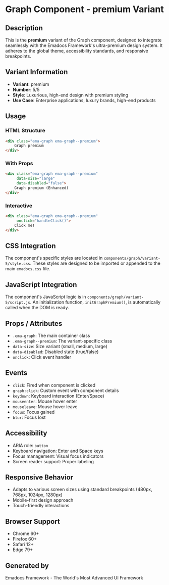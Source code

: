 # Graph Component - premium Variant

## Description
This is the **premium** variant of the Graph component, designed to integrate seamlessly with the Emadocs Framework's ultra-premium design system. It adheres to the global theme, accessibility standards, and responsive breakpoints.

## Variant Information
- **Variant**: premium
- **Number**: 5/5
- **Style**: Luxurious, high-end design with premium styling
- **Use Case**: Enterprise applications, luxury brands, high-end products

## Usage

### HTML Structure
```html
<div class="ema-graph ema-graph--premium">
    Graph premium
</div>
```

### With Props
```html
<div class="ema-graph ema-graph--premium" 
     data-size="large" 
     data-disabled="false">
    Graph premium (Enhanced)
</div>
```

### Interactive
```html
<div class="ema-graph ema-graph--premium" 
     onclick="handleClick()">
    Click me!
</div>
```

## CSS Integration
The component's specific styles are located in `components/graph/variant-5/style.css`. These styles are designed to be imported or appended to the main `emadocs.css` file.

## JavaScript Integration
The component's JavaScript logic is in `components/graph/variant-5/script.js`. An initialization function, `initGraphPremium()`, is automatically called when the DOM is ready.

## Props / Attributes
- `.ema-graph`: The main container class
- `.ema-graph--premium`: The variant-specific class
- `data-size`: Size variant (small, medium, large)
- `data-disabled`: Disabled state (true/false)
- `onclick`: Click event handler

## Events
- `click`: Fired when component is clicked
- `graph:click`: Custom event with component details
- `keydown`: Keyboard interaction (Enter/Space)
- `mouseenter`: Mouse hover enter
- `mouseleave`: Mouse hover leave
- `focus`: Focus gained
- `blur`: Focus lost

## Accessibility
- ARIA role: `button`
- Keyboard navigation: Enter and Space keys
- Focus management: Visual focus indicators
- Screen reader support: Proper labeling

## Responsive Behavior
- Adapts to various screen sizes using standard breakpoints (480px, 768px, 1024px, 1280px)
- Mobile-first design approach
- Touch-friendly interactions

## Browser Support
- Chrome 60+
- Firefox 60+
- Safari 12+
- Edge 79+

## Generated by
Emadocs Framework - The World's Most Advanced UI Framework
